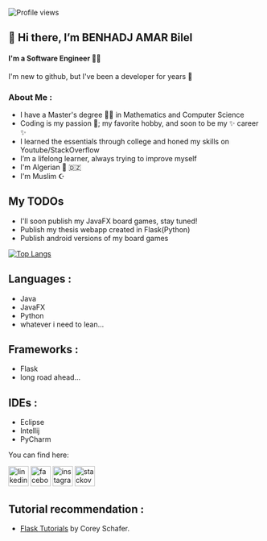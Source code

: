 ![Profile views](https://gpvc.arturio.dev/BHA-Bilel)  
## 👋 Hi there, I’m BENHADJ AMAR Bilel
#### I'm a Software Engineer 👨‍💻

I'm new to github, but I've been a developer for years 💪

### About Me :

- I have a Master's degree 👨‍🎓 in Mathematics and Computer Science
- Coding is my passion 💖; my favorite hobby, and soon to be my ✨ career ✨
- I learned the essentials through college and honed my skills on Youtube/StackOverflow
- I’m a lifelong learner, always trying to improve myself
- I'm Algerian 📍 🇩🇿
- I'm Muslim ☪️

## My TODOs

- I'll soon publish my JavaFX board games, stay tuned!
- Publish my thesis webapp created in Flask(Python)
- Publish android versions of my board games

<!--- 🖐 Please check out my side projects and give me your thoughts! 🙏
        more will come in the future so keep in touch 🤝--->

[![Top Langs](https://github-readme-stats.vercel.app/api/top-langs/?username=BHA-Bilel)](https://github.com/anuraghazra/github-readme-stats)

## Languages :

- Java
- JavaFX
- Python
- whatever i need to lean...

## Frameworks :

- Flask
- long road ahead...

## IDEs :

- Eclipse
- Intellij
- PyCharm

You can find here:

[<img src='https://cdn.jsdelivr.net/npm/simple-icons@3.0.1/icons/linkedin.svg' alt='linkedin' height='40'>](https://www.linkedin.com/in/bilel-bha/)  [<img src='https://cdn.jsdelivr.net/npm/simple-icons@3.0.1/icons/facebook.svg' alt='facebook' height='40'>](https://www.facebook.com/dani.bilel)  [<img src='https://cdn.jsdelivr.net/npm/simple-icons@3.0.1/icons/instagram.svg' alt='instagram' height='40'>](https://www.instagram.com/dani_bilel/)  [<img src='https://cdn.jsdelivr.net/npm/simple-icons@3.0.1/icons/stackoverflow.svg' alt='stackoverflow' height='40'>](https://stackoverflow.com/users/8761799/dani-bilel)  

## Tutorial recommendation :

- [Flask Tutorials](https://www.youtube.com/playlist?list=PL-osiE80TeTs4UjLw5MM6OjgkjFeUxCYH) by Corey Schafer.


<!--
<p align="center">
  <a href="https://gist.github.com/BHA-Bilel/6eb01c298f0ccceff7511427afb52534">
    <img src="https://gist.githubusercontent.com/BHA-Bilel/6eb01c298f0ccceff7511427afb52534/raw/bfaf1c70946579fe9f4991d923215d7f402de250/bguestbook.gif" alt="Click here to sign my guestbook!">
  </a>
</p>
---> 
<!--
- 👀 I’m interested in all kinds of software development, especially Game Dev and Web Dev
- 🌱 I’m a lifelong learner, i've learned Java, JavaFX and Python so far
- 💞️ I’m looking to collaborate on ...
- 📫 You  can reach me here: bilel.bha.pro@gmail.com
- 🥅 2021 Goals: Improve myself and enter the freelance world
---> 
<!---
BHA-Bilel/BHA-Bilel is a ✨ special ✨ repository because its `README.md` (this file) appears on your GitHub profile.
You can click the Preview link to take a look at your changes.
--->
